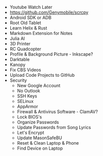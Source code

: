 - Youtube Watch Later
- https://github.com/Genymobile/scrcpy
- Android SDK or ADB
- Root Old Tablet
- Learn Helix & Rust
- Markdown Extension for Notes
- Julia AI
- 3D Printer
- RC Quadcopter
- Profile & Background Picture - Inkscape?
- Darktable
- Kanopy
- Fix CBS Videos
- Upload Code Projects to GitHub
- Security
    - New Google Account
    - No Outlook
    - SSH Keys
    - SELinux
    - AppArmor
    - Firewall & Antivirus Software - ClamAV?
    - Lock BIOS's
    - Organize Passwords
    - Update Passwords from Song Lyrics
    - Let's Encrypt
    - Update MasonSafeBU
    - Reset & Clean Laptop & Phone
    - Find Device on Laptop